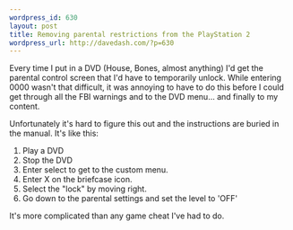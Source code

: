 ```yaml
--- 
wordpress_id: 630
layout: post
title: Removing parental restrictions from the PlayStation 2
wordpress_url: http://davedash.com/?p=630
---
```

Every time I put in a DVD (House, Bones, almost anything) I'd get the parental control screen that I'd have to temporarily unlock.  While entering 0000 wasn't that difficult, it was annoying to have to do this before I could get through all the FBI warnings and to the DVD menu... and finally to my content.

Unfortunately it's hard to figure this out and the instructions are buried in the manual.  It's like this:

1. Play a DVD
2. Stop the DVD
3. Enter select to get to the custom menu.
4. Enter X on the briefcase icon.
5. Select the "lock" by moving right.
6. Go down to the parental settings and set the level to 'OFF'

It's more complicated than any game cheat I've had to do.
